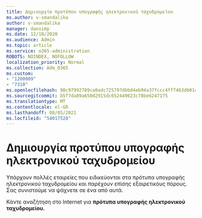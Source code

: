 ```yaml
---
title: Δημιουργία προτύπου υπογραφής ηλεκτρονικού ταχυδρομείου
ms.author: v-smandalika
author: v-smandalika
manager: dansimp
ms.date: 12/18/2020
ms.audience: Admin
ms.topic: article
ms.service: o365-administration
ROBOTS: NOINDEX, NOFOLLOW
localization_priority: Normal
ms.collection: Adm_O365
ms.custom:
- "1200009"
- "7310"
ms.openlocfilehash: 98c97992789ca0adc725797dbbd4eb94a37fccc4ff7463db01cf4f28e5106174
ms.sourcegitcommit: b5f7da89a650d2915dc652449623c78be6247175
ms.translationtype: MT
ms.contentlocale: el-GR
ms.lasthandoff: 08/05/2021
ms.locfileid: "54017528"
---
```

# <a name="create-an-email-signature-template"></a>Δημιουργία προτύπου υπογραφής ηλεκτρονικού ταχυδρομείου

Υπάρχουν πολλές εταιρείες που ειδικεύονται στα πρότυπα υπογραφής ηλεκτρονικού ταχυδρομείου και παρέχουν επίσης εξαιρετικόυς πόρους. Σας συνιστούμε να ψάχνετε σε ένα από αυτά.

Κάντε αναζήτηση στο Internet για **πρότυπα υπογραφής ηλεκτρονικού ταχυδρομείου.**
